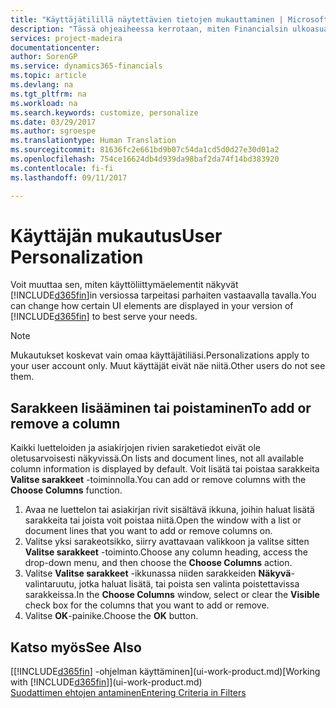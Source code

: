 ```yaml
---
title: "Käyttäjätilillä näytettävien tietojen mukauttaminen | Microsoft Docs"
description: "Tässä ohjeaiheessa kerrotaan, miten Financialsin ulkoasua voi mukauttaa käyttäjätilillä."
services: project-madeira
documentationcenter: 
author: SorenGP
ms.service: dynamics365-financials
ms.topic: article
ms.devlang: na
ms.tgt_pltfrm: na
ms.workload: na
ms.search.keywords: customize, personalize
ms.date: 03/29/2017
ms.author: sgroespe
ms.translationtype: Human Translation
ms.sourcegitcommit: 81636fc2e661bd9b07c54da1cd5d0d27e30d01a2
ms.openlocfilehash: 754ce16624db4d939da98baf2da74f14bd383920
ms.contentlocale: fi-fi
ms.lasthandoff: 09/11/2017

---
```

# <a name="user-personalization"></a><span data-ttu-id="06cf5-103">Käyttäjän mukautus</span><span class="sxs-lookup"><span data-stu-id="06cf5-103">User Personalization</span></span>
<span data-ttu-id="06cf5-104">Voit muuttaa sen, miten käyttöliittymäelementit näkyvät [!INCLUDE[d365fin](includes/d365fin_md.md)]in versiossa tarpeitasi parhaiten vastaavalla tavalla.</span><span class="sxs-lookup"><span data-stu-id="06cf5-104">You can change how certain UI elements are displayed in your version of [!INCLUDE[d365fin](includes/d365fin_md.md)] to best serve your needs.</span></span>

> [!NOTE]  
>   <span data-ttu-id="06cf5-105">Mukautukset koskevat vain omaa käyttäjätiliäsi.</span><span class="sxs-lookup"><span data-stu-id="06cf5-105">Personalizations apply to your user account only.</span></span> <span data-ttu-id="06cf5-106">Muut käyttäjät eivät näe niitä.</span><span class="sxs-lookup"><span data-stu-id="06cf5-106">Other users do not see them.</span></span>

## <a name="to-add-or-remove-a-column"></a><span data-ttu-id="06cf5-107">Sarakkeen lisääminen tai poistaminen</span><span class="sxs-lookup"><span data-stu-id="06cf5-107">To add or remove a column</span></span>
<span data-ttu-id="06cf5-108">Kaikki luetteloiden ja asiakirjojen rivien saraketiedot eivät ole oletusarvoisesti näkyvissä.</span><span class="sxs-lookup"><span data-stu-id="06cf5-108">On lists and document lines, not all available column information is displayed by default.</span></span> <span data-ttu-id="06cf5-109">Voit lisätä tai poistaa sarakkeita **Valitse sarakkeet** -toiminnolla.</span><span class="sxs-lookup"><span data-stu-id="06cf5-109">You can add or remove columns with the **Choose Columns** function.</span></span>

1. <span data-ttu-id="06cf5-110">Avaa ne luettelon tai asiakirjan rivit sisältävä ikkuna, joihin haluat lisätä sarakkeita tai joista voit poistaa niitä.</span><span class="sxs-lookup"><span data-stu-id="06cf5-110">Open the window with a list or document lines that you want to add or remove columns on.</span></span>
2. <span data-ttu-id="06cf5-111">Valitse yksi sarakeotsikko, siirry avattavaan valikkoon ja valitse sitten **Valitse sarakkeet** -toiminto.</span><span class="sxs-lookup"><span data-stu-id="06cf5-111">Choose any column heading, access the drop-down menu, and then choose the **Choose Columns** action.</span></span>
3. <span data-ttu-id="06cf5-112">Valitse **Valitse sarakkeet** -ikkunassa niiden sarakkeiden **Näkyvä**-valintaruutu, jotka haluat lisätä, tai poista sen valinta poistettavissa sarakkeissa.</span><span class="sxs-lookup"><span data-stu-id="06cf5-112">In the **Choose Columns** window, select or clear the **Visible** check box for the columns that you want to add or remove.</span></span>
4. <span data-ttu-id="06cf5-113">Valitse **OK**-painike.</span><span class="sxs-lookup"><span data-stu-id="06cf5-113">Choose the **OK** button.</span></span>

## <a name="see-also"></a><span data-ttu-id="06cf5-114">Katso myös</span><span class="sxs-lookup"><span data-stu-id="06cf5-114">See Also</span></span>
<span data-ttu-id="06cf5-115">[[!INCLUDE[d365fin](includes/d365fin_md.md)] -ohjelman käyttäminen](ui-work-product.md)</span><span class="sxs-lookup"><span data-stu-id="06cf5-115">[Working with [!INCLUDE[d365fin](includes/d365fin_md.md)]](ui-work-product.md)</span></span>  
[<span data-ttu-id="06cf5-116">Suodattimen ehtojen antaminen</span><span class="sxs-lookup"><span data-stu-id="06cf5-116">Entering Criteria in Filters</span></span>](ui-enter-criteria-filters.md)

